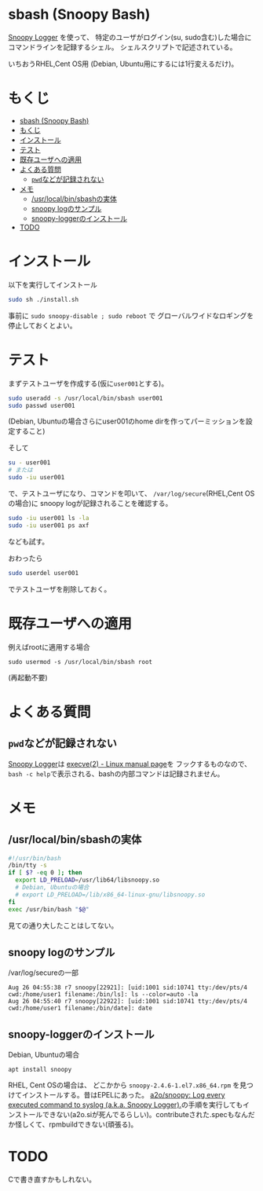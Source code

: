 # sbash (Snoopy Bash)

[Snoopy Logger](https://github.com/a2o/snoopy)
を使って、
特定のユーザがログイン(su, sudo含む)した場合に
コマンドラインを記録するシェル。
シェルスクリプトで記述されている。

いちおうRHEL,Cent OS用
(Debian, Ubuntu用にするには1行変えるだけ)。


# もくじ

- [sbash (Snoopy Bash)](#sbash-snoopy-bash)
- [もくじ](#もくじ)
- [インストール](#インストール)
- [テスト](#テスト)
- [既存ユーザへの適用](#既存ユーザへの適用)
- [よくある質問](#よくある質問)
  - [`pwd`などが記録されない](#pwdなどが記録されない)
- [メモ](#メモ)
  - [/usr/local/bin/sbashの実体](#usrlocalbinsbashの実体)
  - [snoopy logのサンプル](#snoopy-logのサンプル)
  - [snoopy-loggerのインストール](#snoopy-loggerのインストール)
- [TODO](#todo)


# インストール

以下を実行してインストール
```sh
sudo sh ./install.sh
```

事前に
`sudo snoopy-disable ; sudo reboot`
で
グローバルワイドなロギングを停止しておくとよい。


# テスト

まずテストユーザを作成する(仮に`user001`とする)。

```sh
sudo useradd -s /usr/local/bin/sbash user001
sudo passwd user001
```
(Debian, Ubuntuの場合さらにuser001のhome dirを作ってパーミッションを設定すること)


そして
```sh
su - user001
# または
sudo -iu user001
```

で、テストユーザになり、コマンドを叩いて、
`/var/log/secure`(RHEL,Cent OSの場合)に
snoopy logが記録されることを確認する。

```sh
sudo -iu user001 ls -la
sudo -iu user001 ps axf
```
なども試す。


おわったら
```sh
sudo userdel user001
```
でテストユーザを削除しておく。


# 既存ユーザへの適用

例えばrootに適用する場合
```
sudo usermod -s /usr/local/bin/sbash root
```
(再起動不要)


# よくある質問

## `pwd`などが記録されない

[Snoopy Logger](https://github.com/a2o/snoopy)は
[execve(2) - Linux manual page](https://man7.org/linux/man-pages/man2/execve.2.html)を
フックするものなので、
`bash -c help`で表示される、bashの内部コマンドは記録されません。


# メモ

## /usr/local/bin/sbashの実体

```sh
#!/usr/bin/bash
/bin/tty -s
if [ $? -eq 0 ]; then
  export LD_PRELOAD=/usr/lib64/libsnoopy.so
  # Debian, Ubuntuの場合
  # export LD_PRELOAD=/lib/x86_64-linux-gnu/libsnoopy.so
fi
exec /usr/bin/bash "$@"
```

見ての通り大したことはしてない。

## snoopy logのサンプル

/var/log/secureの一部
```
Aug 26 04:55:38 r7 snoopy[22921]: [uid:1001 sid:10741 tty:/dev/pts/4 cwd:/home/user1 filename:/bin/ls]: ls --color=auto -la
Aug 26 04:55:40 r7 snoopy[22922]: [uid:1001 sid:10741 tty:/dev/pts/4 cwd:/home/user1 filename:/bin/date]: date
```

## snoopy-loggerのインストール

Debian, Ubuntuの場合
```
apt install snoopy
```

RHEL, Cent OSの場合は、
どこかから
`snoopy-2.4.6-1.el7.x86_64.rpm`
を見つけてインストールする。昔はEPELにあった。
[a2o/snoopy: Log every executed command to syslog (a.k.a. Snoopy Logger).](https://github.com/a2o/snoopy)の手順を実行してもインストールできない(a2o.siが死んでるらしい)。contributeされた.specもなんだか怪しくて、rpmbuildできない(頑張る)。


# TODO

Cで書き直すかもしれない。
